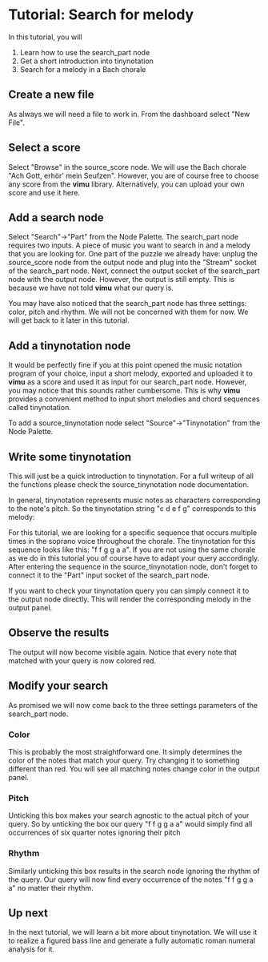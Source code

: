 # Tutorial: Search for melody
In this tutorial, you will 
1. Learn how to use the search_part node
2. Get a short introduction into tinynotation
3. Search for a melody in a Bach chorale

## Create a new file

As always we will need a file to work in. From the <nuxt-link to="/dashboard/files/my">dashboard</nuxt-link> select "New File". 

## Select a score
Select "Browse" in the source_score node. We will use the Bach chorale "Ach Gott, erhör' mein Seufzen". However, you are of course free to choose any score from the **vimu** library. Alternatively, you can <nuxt-link to="/docs/dashboard/scores#upload-a-score">upload</nuxt-link> your own score and use it here.

## Add a search node

<framed-gif path="/gifs/add_search_node.gif"></framed-gif>

Select "Search"->"Part" from the <nuxt-link to="/docs/editor/node-panel#node-palette">Node Palette</nuxt-link>. The search_part node requires two inputs. A piece of music you want to search in and a melody that you are looking for. One part of the puzzle we already have: unplug the source_score node from the output node and plug into the "Stream" socket of the search_part node. Next, connect the output socket of the search_part node with the output node. However, the output is still empty. This is because we have not told **vimu** what our query is.

You may have also noticed that the search_part node has three settings: color, pitch and rhythm. We will not be concerned with them for now. We will get back to it later in this tutorial.

## Add a tinynotation node

It would be perfectly fine if you at this point opened the music notation program of your choice, input a short melody, exported and uploaded it to **vimu** as a score and used it as input for our search_part node. However, you may notice that this sounds rather cumbersome. This is why **vimu** provides a convenient method to input short melodies and chord sequences called tinynotation.

To add a source_tinynotation node select "Source"->"Tinynotation" from the <nuxt-link to="/docs/editor/node-panel#node-palette">Node Palette</nuxt-link>.

## Write some tinynotation

<framed-gif path="/gifs/add_tinynotation_node.gif"></framed-gif>

This will just be a quick introduction to tinynotation. For a full writeup of all the functions please check the source_tinynotation <nuxt-link to="/docs/nodes/source_tinynotation">node documentation</nuxt-link>. 

In general, tinynotation represents music notes as characters corresponding to the note's pitch. 
So the tinynotation string "c d e f g" corresponds to this melody:

<framed-gif path="/imgs/tinynotation.png"></framed-gif>

For this tutorial, we are looking for a specific sequence that occurs multiple times in the soprano voice throughout the chorale. The tinynotation for this sequence looks like this: "f f g g a a". If you are not using the same chorale as we do in this tutorial you of course have to adapt your query accordingly.
After entering the sequence in the source_tinynotation node, don't forget to connect it to the "Part" input socket of the search_part node.

If you want to check your tinynotation query you can simply connect it to the output node directly. This will render the corresponding melody in the output panel.

## Observe the results

The output will now become visible again. Notice that every note that matched with your query is now colored red. 

## Modify your search

As promised we will now come back to the three settings parameters of the search_part node. 

### Color
This is probably the most straightforward one. It simply determines the color of the notes that match your query. Try changing it to something different than red. You will see all matching notes change color in the output panel.

### Pitch
Unticking this box makes your search agnostic to the actual pitch of your query. So by unticking the box our query "f f g g a a" would simply find all occurrences of six quarter notes ignoring their pitch

### Rhythm
Similarly unticking this box results in the search node ignoring the rhythm of the query. Our query will now find every occurrence of the notes "f f g g a a" no matter their rhythm. 

## Up next

In the next tutorial, we will learn a bit more about tinynotation. We will use it to realize a figured bass line and generate a fully automatic roman numeral analysis for it.